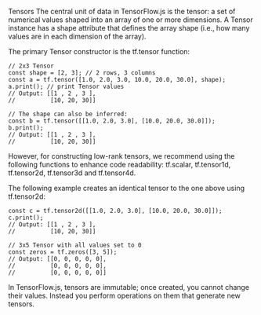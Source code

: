 Tensors
The central unit of data in TensorFlow.js is the tensor: a set of numerical values shaped into an array of one or more dimensions. A Tensor instance has a shape attribute that defines the array shape (i.e., how many values are in each dimension of the array).

The primary Tensor constructor is the tf.tensor function:

    // 2x3 Tensor
    const shape = [2, 3]; // 2 rows, 3 columns
    const a = tf.tensor([1.0, 2.0, 3.0, 10.0, 20.0, 30.0], shape);
    a.print(); // print Tensor values
    // Output: [[1 , 2 , 3 ],
    //          [10, 20, 30]]

    // The shape can also be inferred:
    const b = tf.tensor([[1.0, 2.0, 3.0], [10.0, 20.0, 30.0]]);
    b.print();
    // Output: [[1 , 2 , 3 ],
    //          [10, 20, 30]]
However, for constructing low-rank tensors, we recommend using the following functions to enhance code readability: tf.scalar, tf.tensor1d, tf.tensor2d, tf.tensor3d and tf.tensor4d.

The following example creates an identical tensor to the one above using tf.tensor2d:

    const c = tf.tensor2d([[1.0, 2.0, 3.0], [10.0, 20.0, 30.0]]);
    c.print();
    // Output: [[1 , 2 , 3 ],
    //          [10, 20, 30]]

    // 3x5 Tensor with all values set to 0
    const zeros = tf.zeros([3, 5]);
    // Output: [[0, 0, 0, 0, 0],
    //          [0, 0, 0, 0, 0],
    //          [0, 0, 0, 0, 0]]
In TensorFlow.js, tensors are immutable; once created, you cannot change their values. Instead you perform operations on them that generate new tensors.